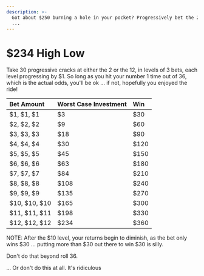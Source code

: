 ```yaml
---
description: >-
  Got about $250 burning a hole in your pocket? Progressively bet the 2 or 12
  ...
---
```


# $234 High Low

Take 30 progressive cracks at either the 2 or the 12, in levels of 3 bets, each level progressing by $1.  So long as you hit your number 1 time out of 36, which is the actual odds, you'll be ok ... if not, hopefully you enjoyed the ride!

| Bet Amount | Worst Case Investment | Win |
| :--- | :--- | :--- |
| $1, $1, $1  | $3 | $30 |
| $2, $2, $2 | $9 | $60 |
| $3, $3, $3 | $18 | $90 |
| $4, $4, $4 | $30 | $120 |
| $5, $5, $5 | $45 | $150 |
| $6, $6, $6 | $63 | $180 |
| $7, $7, $7 | $84 | $210 |
| $8, $8, $8 | $108 | $240 |
| $9, $9, $9 | $135 | $270 |
| $10, $10, $10 | $165 | $300 |
| $11, $11, $11 | $198 | $330 |
| $12, $12, $12 | $234 | $360 |

NOTE: After the $10 level, your returns begin to diminish, as the bet only wins $30 ... putting more than $30 out there to win $30 is silly. 

Don't do that beyond roll 36. 

... Or don't do this at all. It's ridiculous

